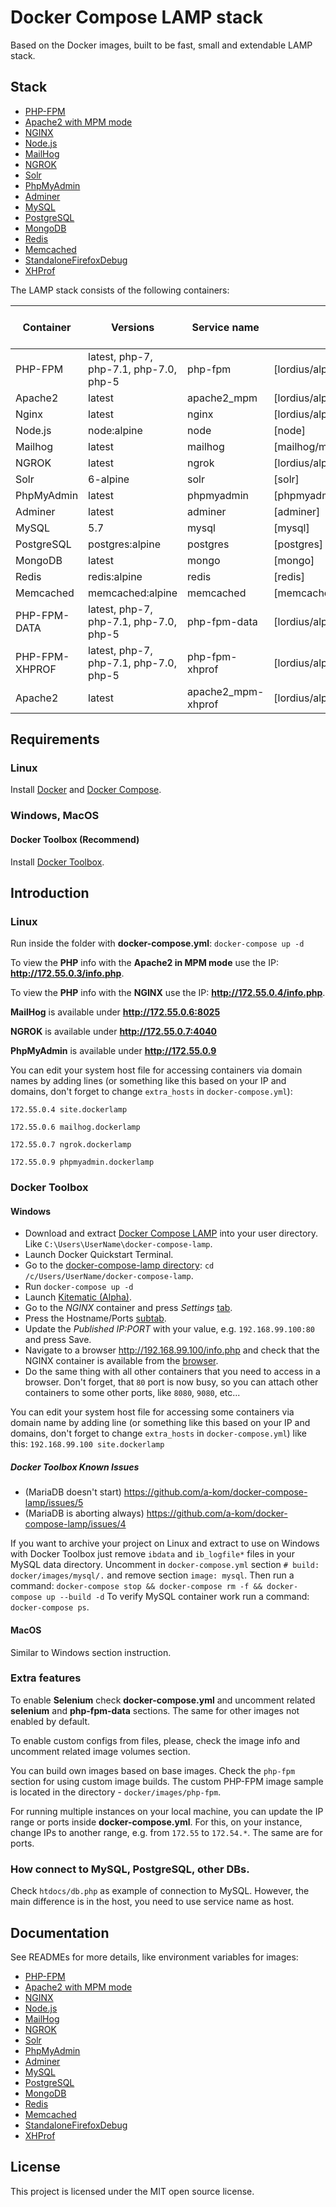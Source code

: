 # Docker Compose LAMP stack
Based on the Docker images, built to be fast, small and extendable LAMP stack.

## Stack
* [PHP-FPM](https://github.com/a-kom/alpine-php_fpm)
* [Apache2 with MPM mode](https://github.com/a-kom/alpine-apache)
* [NGINX](https://github.com/a-kom/alpine-nginx)
* [Node.js](https://github.com/nodejs/docker-node)
* [MailHog](https://github.com/mailhog/MailHog)
* [NGROK](https://github.com/a-kom/alpine-ngrok)
* [Solr](https://github.com/docker-solr/docker-solr)
* [PhpMyAdmin](https://github.com/phpmyadmin/docker)
* [Adminer](https://github.com/TimWolla/docker-adminer)
* [MySQL](https://github.com/docker-library/mysql)
* [PostgreSQL](https://github.com/docker-library/postgres)
* [MongoDB](https://github.com/docker-library/mongo)
* [Redis](https://github.com/docker-library/redis)
* [Memcached](https://github.com/docker-library/memcached)
* [StandaloneFirefoxDebug](https://github.com/SeleniumHQ/docker-selenium/tree/master/StandaloneFirefoxDebug)
* [XHProf](https://github.com/longxinH/xhprof)


The LAMP stack consists of the following containers:

| Container | Versions | Service name | Image | Enabled by default |
| --------- | -------- | ------------ | ----- | ------------------ |
| PHP-FPM                   | latest, php-7, php-7.1, php-7.0, php-5       | php-fpm                     | [lordius/alpine-php_fpm]                     | ✓ |
| Apache2                   | latest                                       | apache2_mpm                 | [lordius/alpine-apache]                      | ✓ |
| Nginx                     | latest                                       | nginx                       | [lordius/alpine-nginx]                       | ✓ |
| Node.js                   | node:alpine                                  | node                        | [node]                                       |   |
| Mailhog                   | latest                                       | mailhog                     | [mailhog/mailhog]                            | ✓ |
| NGROK                     | latest                                       | ngrok                       | [lordius/alpine-ngrok]                       | ✓ |
| Solr                      | 6-alpine                                     | solr                        | [solr]                                       |   |
| PhpMyAdmin                | latest                                       | phpmyadmin                  | [phpmyadmin/phpmyadmin]                      | ✓ |
| Adminer                   | latest                                       | adminer                     | [adminer]                                    |   |
| MySQL                     |  5.7                                         | mysql                       | [mysql]                                      | ✓ |
| PostgreSQL                | postgres:alpine                              | postgres                    | [postgres]                                   |   |
| MongoDB                   | latest                                       | mongo                       | [mongo]                                      |   |
| Redis                     | redis:alpine                                 | redis                       | [redis]                                      |   |
| Memcached                 | memcached:alpine                             | memcached                   | [memcached]                                  |   |
| PHP-FPM-DATA              | latest, php-7, php-7.1, php-7.0, php-5       | php-fpm-data                | [lordius/alpine-php_fpm]                     |   |
| PHP-FPM-XHPROF            | latest, php-7, php-7.1, php-7.0, php-5       | php-fpm-xhprof              | [lordius/alpine-php_fpm]                     |   |
| Apache2                   | latest                                       | apache2_mpm-xhprof          | [lordius/alpine-apache]                      |   |

## Requirements
### Linux

Install [Docker](https://docs.docker.com/engine/installation) and [Docker Compose](https://docs.docker.com/compose/install).

### Windows, MacOS
#### Docker Toolbox (Recommend)

Install [Docker Toolbox](https://docs.docker.com/toolbox/overview).

##  Introduction
### Linux
Run inside the folder with **docker-compose.yml**: `docker-compose up -d`

To view the **PHP** info with the **Apache2 in MPM mode** use the IP: **http://172.55.0.3/info.php**.

To view the **PHP** info with the **NGINX** use the IP: **http://172.55.0.4/info.php**.

**MailHog** is available under **http://172.55.0.6:8025**

**NGROK** is available under **http://172.55.0.7:4040**

**PhpMyAdmin** is available under **http://172.55.0.9**

You can edit your system host file for accessing containers via domain names by adding lines (or something like this based on your IP and domains, don't forget to change `extra_hosts` in `docker-compose.yml`):

`172.55.0.4 site.dockerlamp`

`172.55.0.6 mailhog.dockerlamp`

`172.55.0.7 ngrok.dockerlamp`

`172.55.0.9 phpmyadmin.dockerlamp`


### Docker Toolbox
#### Windows
* Download and extract [Docker Compose LAMP](https://github.com/a-kom/docker-compose-lamp/releases) into your user directory.
Like `C:\Users\UserName\docker-compose-lamp`.
* Launch Docker Quickstart Terminal.
* Go to the [docker-compose-lamp directory](/docs/screenshots/Docker-Quickstart-Terminal-LAMP-directory.jpg): `cd /c/Users/UserName/docker-compose-lamp`.
* Run `docker-compose up -d`
* Launch [Kitematic (Alpha)](/docs/screenshots/Kinematic-launch.jpg).
* Go to the *NGINX* container and press *Settings* [tab](/docs/screenshots/Kinematic-NGINX-check.jpg).
* Press the Hostname/Ports [subtab](/docs/screenshots/Kinematic-NGINX-Hostname-Ports.jpg).
* Update the *Published IP:PORT* with your value, e.g. `192.168.99.100:80` and press Save.
* Navigate to a browser http://192.168.99.100/info.php and check that the NGINX container is available from the [browser](/docs/screenshots/Docker-Compose-LAMP-check-in-browser.jpg).
* Do the same thing with all other containers that you need to access in a browser. Don't forget, that `80` port is now busy, so
you can attach other containers to some other ports, like `8080`, `9080`, etc...

You can edit your system host file for accessing some containers via domain name by adding line (or something like this based on your IP and domains, don't forget to change `extra_hosts` in `docker-compose.yml`) like this:
`192.168.99.100 site.dockerlamp`

##### Docker Toolbox Known Issues
* (MariaDB doesn't start) https://github.com/a-kom/docker-compose-lamp/issues/5
* (MariaDB is aborting always) https://github.com/a-kom/docker-compose-lamp/issues/4

If you want to archive your project on Linux and extract to use on Windows with Docker Toolbox just remove `ibdata` and `ib_logfile*` files in your MySQL data directory. Uncomment in `docker-compose.yml` section `# build: docker/images/mysql/.` and remove section `image: mysql`. Then run a command:
`docker-compose stop && docker-compose rm -f && docker-compose up --build -d`
To verify MySQL container work run a command:
`docker-compose ps`.


#### MacOS
Similar to Windows section instruction.

### Extra features

To enable **Selenium** check **docker-compose.yml** and uncomment related **selenium** and **php-fpm-data** sections.
The same for other images not enabled by default.

To enable custom configs from files, please, check the image info and uncomment related image volumes section.

You can build own images based on base images. Check the `php-fpm` section for using custom image builds. 
The custom PHP-FPM image sample is located in the directory - `docker/images/php-fpm`. 

For running multiple instances on your local machine, you can update the IP range or ports inside **docker-compose.yml**. For this, on your instance, change IPs to another range, e.g. from `172.55` to `172.54.*`. The same are for ports.

### How connect to MySQL, PostgreSQL, other DBs.

Check `htdocs/db.php` as example of connection to MySQL. However, the main difference is in the host, 
you need to use service name as host.


## Documentation
See READMEs for more details, like environment variables for images:

* [PHP-FPM](https://github.com/a-kom/alpine-php_fpm/blob/php-7/README.md)
* [Apache2 with MPM mode](https://github.com/a-kom/alpine-apache/blob/master/README.md)
* [NGINX](https://github.com/a-kom/alpine-nginx/blob/master/README.md)
* [Node.js](https://github.com/nodejs/docker-node)
* [MailHog](https://github.com/mailhog/MailHog/blob/master/README.md)
* [NGROK](https://github.com/a-kom/alpine-ngrok/blob/master/README.md)
* [Solr](https://github.com/docker-solr/docker-solr)
* [PhpMyAdmin](https://github.com/phpmyadmin/docker)
* [Adminer](https://github.com/TimWolla/docker-adminer)
* [MySQL](https://github.com/docker-library/mysql)
* [PostgreSQL](https://github.com/docker-library/postgres)
* [MongoDB](https://github.com/docker-library/mongo)
* [Redis](https://github.com/docker-library/redis)
* [Memcached](https://github.com/docker-library/memcached)
* [StandaloneFirefoxDebug](https://github.com/SeleniumHQ/docker-selenium/tree/master/StandaloneFirefoxDebug)
* [XHProf](https://github.com/longxinH/xhprof)

## License

This project is licensed under the MIT open source license.
